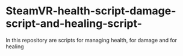 # SteamVR-health-script-damage-script-and-healing-script-
In this repository are scripts for managing health, for damage and for healing
